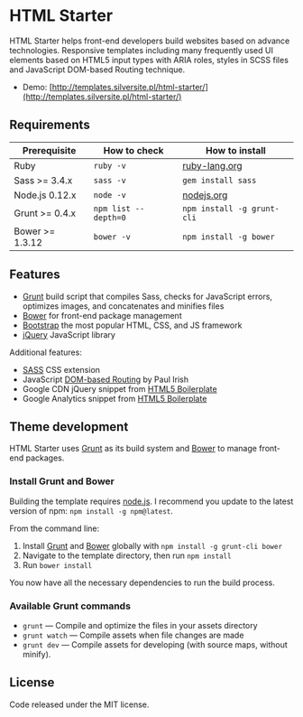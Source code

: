 # HTML Starter

HTML Starter helps front-end developers build websites based on advance technologies. Responsive templates including many frequently used UI elements based on HTML5 input types with ARIA roles, styles in SCSS files and JavaScript DOM-based Routing technique.

* Demo: [http://templates.silversite.pl/html-starter/](http://templates.silversite.pl/html-starter/)

## Requirements

| Prerequisite    | How to check         | How to install
| --------------- | -------------------- | ------------- |
| Ruby            | `ruby -v`            | [ruby-lang.org](https://www.ruby-lang.org/en/downloads/)
| Sass >= 3.4.x   | `sass -v`            | `gem install sass` |
| Node.js 0.12.x  | `node -v`            | [nodejs.org](http://nodejs.org/) |
| Grunt >= 0.4.x  | `npm list --depth=0` | `npm install -g grunt-cli` |
| Bower >= 1.3.12 | `bower -v`           | `npm install -g bower` |

## Features

* [Grunt](http://gruntjs.com/) build script that compiles Sass, checks for JavaScript errors, optimizes images, and concatenates and minifies files
* [Bower](http://bower.io/) for front-end package management
* [Bootstrap](http://getbootstrap.com/) the most popular HTML, CSS, and JS framework
* [jQuery](http://jquery.com/) JavaScript library

Additional features:

* [SASS](http://sass-lang.com/) CSS extension
* JavaScript [DOM-based Routing](http://www.paulirish.com/2009/markup-based-unobtrusive-comprehensive-dom-ready-execution/) by Paul Irish
* Google CDN jQuery snippet from [HTML5 Boilerplate](http://html5boilerplate.com/)
* Google Analytics snippet from [HTML5 Boilerplate](http://html5boilerplate.com/)

## Theme development

HTML Starter uses [Grunt](http://gruntjs.com/) as its build system and [Bower](http://bower.io/) to manage front-end packages.

### Install Grunt and Bower

Building the template requires [node.js](http://nodejs.org/download/). I recommend you update to the latest version of npm: `npm install -g npm@latest`.

From the command line:

1. Install [Grunt](http://gruntjs.com/) and [Bower](http://bower.io/) globally with `npm install -g grunt-cli bower`
2. Navigate to the template directory, then run `npm install`
3. Run `bower install`

You now have all the necessary dependencies to run the build process.

### Available Grunt commands

* `grunt` — Compile and optimize the files in your assets directory
* `grunt watch` — Compile assets when file changes are made
* `grunt dev` — Compile assets for developing (with source maps, without minify).

## License

Code released under the MIT license.
